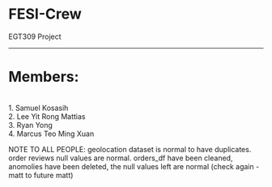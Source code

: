 # FESI-Crew
EGT309 Project <br>
<hr>
<h1>Members: </h1> <br>
1. Samuel Kosasih <br>
2. Lee Yit Rong Mattias<br>
3. Ryan Yong<br>
4. Marcus Teo Ming Xuan<br>

NOTE TO ALL PEOPLE:
geolocation dataset is normal to have duplicates.
order reviews null values are normal.
orders_df have been cleaned, anomolies have been deleted, the null values left are normal (check again -matt to future matt)
